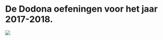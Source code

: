 <h1>De Dodona oefeningen voor het jaar 2017-2018.</h1>
<img src="https://s-media-cache-ak0.pinimg.com/736x/35/f1/5b/35f15bee94f6c1cfd3d9204b4e777fc1.jpg">

